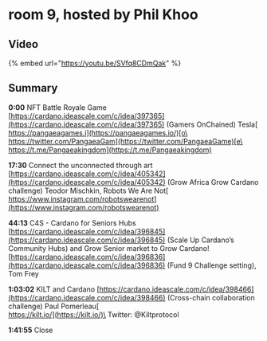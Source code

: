 # room 9, hosted by Phil Khoo

## Video

{% embed url="https://youtu.be/SVfq8CDmQak" %}

## Summary

**0:00** NFT Battle Royale Game [https://cardano.ideascale.com/c/idea/397365](https://cardano.ideascale.com/c/idea/397365) (Gamers OnChained) Tesla[\
https://pangaeagames.i](https://pangaeagames.io/)[o\
https://twitter.com/PangaeaGam](https://twitter.com/PangaeaGame)[e\
https://t.me/Pangaeakingdom](https://t.me/Pangaeakingdom)

**17:30** Connect the unconnected through art [https://cardano.ideascale.com/c/idea/405342](https://cardano.ideascale.com/c/idea/405342) (Grow Africa Grow Cardano challenge) Teodor Mischkin, Robots We Are Not[\
https://www.instagram.com/robotswearenot](https://www.instagram.com/robotswearenot)

**44:13** C4S - Cardano for Seniors Hubs [https://cardano.ideascale.com/c/idea/396845](https://cardano.ideascale.com/c/idea/396845) (Scale Up Cardano’s Community Hubs) and Grow Senior market to Grow Cardano! [https://cardano.ideascale.com/c/idea/396836](https://cardano.ideascale.com/c/idea/396836) (Fund 9 Challenge setting), Tom Frey

**1:03:02** KILT and Cardano [https://cardano.ideascale.com/c/idea/398466](https://cardano.ideascale.com/c/idea/398466) (Cross-chain collaboration challenge) Paul Pomerleau[\
https://kilt.io/](https://kilt.io/)\
Twitter: @Kiltprotocol

**1:41:55** Close
